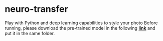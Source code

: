 # neuro-transfer
Play with Python and deep learning capabilities to style your photo
Before running, please download the pre-trained model in the following [**link**](http://www.vlfeat.org/matconvnet/models/imagenet-vgg-verydeep-19.mat) and put it in the same folder.
